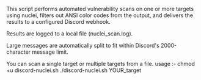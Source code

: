 This script performs automated vulnerability scans on one or more targets using nuclei, filters out ANSI color codes from the output, and delivers the results to a configured Discord webhook.

Results are logged to a local file (nuclei_scan.log).

Large messages are automatically split to fit within Discord's 2000-character message limit.

You can scan a single target or multiple targets from a file.
usage :-
chmod +u discord-nuclei.sh
./discord-nuclei.sh YOUR_target
